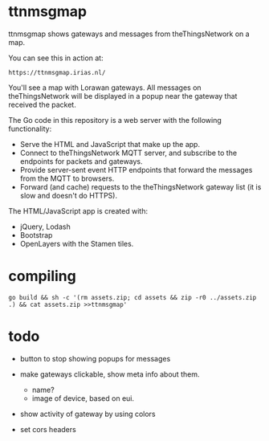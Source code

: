 # ttnmsgmap

ttnmsgmap shows gateways and messages from theThingsNetwork on a map.

You can see this in action at:

	https://ttnmsgmap.irias.nl/

You'll see a map with Lorawan gateways. All messages on theThingsNetwork
will be displayed in a popup near the gateway that received the
packet.

The Go code in this repository is a web server with the following functionality:

- Serve the HTML and JavaScript that make up the app.
- Connect to theThingsNetwork MQTT server, and subscribe to the endpoints for packets and gateways.
- Provide server-sent event HTTP endpoints that forward the messages from the MQTT to browsers.
- Forward (and cache) requests to the theThingsNetwork gateway list (it is slow and doesn't do HTTPS).

The HTML/JavaScript app is created with:

- jQuery, Lodash
- Bootstrap
- OpenLayers with the Stamen tiles.


# compiling

	go build && sh -c '(rm assets.zip; cd assets && zip -r0 ../assets.zip .) && cat assets.zip >>ttnmsgmap'

# todo

- button to stop showing popups for messages
- make gateways clickable, show meta info about them.
	- name?
	- image of device, based on eui.

- show activity of gateway by using colors
- set cors headers
